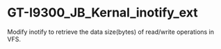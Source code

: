 GT-I9300_JB_Kernal_inotify_ext
==============================

Modify inotify to retrieve the data size(bytes) of read/write operations in VFS.
